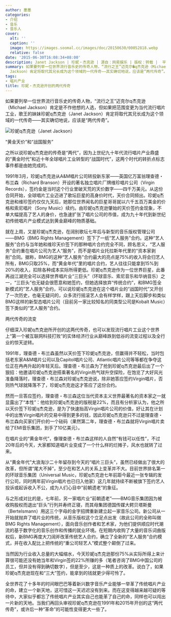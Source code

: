 ```yaml
---
author: 墨墨
categories:
- 介绍
- 音乐
- 音乐人
cover:
  alt: ''
  caption: ''
  image: https://images.soomal.cc/images/doc/20150630/00052818.webp
  relative: false
date: '2015-06-30T16:08:34+08:00'
description: Janet Jackson | 珍妮・杰克逊 | 源自：网易娱乐 | 版权：转载 |  平均/总评分：10.00/50
summary: 如果要列举一位世界流行音乐史的传奇人物，“流行之王”迈克尔�q杰克逊（Michael Jackson）肯定是不作他想的人选，但如果把范围变更为当代流行唱片工业，歌王的妹妹珍妮�q杰克逊（Janet
  Jackson）肯定将取代其兄长成为这个领域的一代传奇――其实确切地说，应该是“两代传奇”。
tags:
- 唱片产业
title: 珍妮・杰克逊开创的两代传奇
---
```


如果要列举一位世界流行音乐史的传奇人物，“流行之王”迈克尔q杰克逊（Michael Jackson）肯定是不作他想的人选，但如果把范围变更为当代流行唱片工业，歌王的妹妹珍妮q杰克逊（Janet Jackson）肯定将取代其兄长成为这个领域的一代传奇――其实确切地说，应该是“两代传奇”。

![珍妮q杰克逊（Janet Jackson）](https://images.soomal.cc/images/doc/20150630/00052818.webp)





“黄金天价”和“战国服务”

之所以说珍妮q杰克逊的传奇是“两代”，因为上世纪九十年代流行唱片产业鼎盛的“黄金时代”和近十年全球唱片工业转型的“战国时代”，这两个时代的转折点标志事件都是由她完成的。

1991年3月，珍妮q杰克逊从A&M唱片公司转投新东家――英国亿万富翁理查德・布兰森（Richard Branson）开设的著名独立唱片厂牌维珍唱片公司（Virgin Records），签约金是当时这个行业里破天荒的天价数字――四千万美元。从这份合同开始，全球唱片工业迈进了歌坛巨星的高身价时代，天价合同频出。珍妮q杰克逊和维珍签约仅仅九天后，她那位世界闻名的巨星哥哥就以六千五百万美金的价格和索尼唱片（Sony Music）续约。由珍妮q杰克逊肇始的天价签约金现象，不单大幅提高了艺人的身价，也急速扩张了唱片公司的市值，成为九十年代到新世纪初传统唱片产业模式达到黄金巅峰的物质基础。

就在上周，又是珍妮q杰克逊，在阔别歌坛七年后与新型的音乐版权管理公司――BMG（BMG Rights Management）签下了一纸“艺人服务”合约。这种“艺人服务”合约与当年她和维珍天价签下的那种唱片合约完全不同，顾名思义，“艺人服务”合约重在唱片公司为艺人“服务”，而不是唱片业托拉斯年代里的“资本家剥削”合同。据称，BMG的这种“艺人服务”合约最大的亮点是75%的收入将会归艺人所有，BMG只取25%，而“黄金年代”里的唱片合约，艺人往往只能拿到15%到20%的收入，扣除各种成本实际所得更低。珍妮q杰克逊作为一位世界巨星，此番再战江湖完全可以选择世界唱片业“三巨头”（环球音乐、索尼音乐和华纳音乐）之一，“三巨头”也无疑会很愿意和她签约，但她选择放弃“传统合约”，和BMG签全新模式的“艺人服务”合约，可以说珍妮q杰克逊在这个唱片业的“战国时代”又开创了一次历史，也毫无疑问的，众多流行摇滚艺人会有样学样，跟上天后脚步和类似BMG这样的新型态唱片公司（目前另一家比较知名的同类型公司是Kobalt Music）签下类似的“艺人服务”合约。

两代传奇的流变

仔细深入珍妮q杰克逊所开创的这两代传奇，也可以发现流行唱片工业这个世界上“第一个被互联网科技打败”的实体经济行业从巅峰跌到低谷的流变过程以及全行业的惊天逆转。

1991年，理查德・布兰森虽然以天价签下珍妮q杰克逊，但赢得并不轻松，当时包括老东家A&M唱片公司以及Capitol唱片公司、Atlantic唱片公司等等都在争夺这位正在冉冉升起的年轻天后。理查德・布兰森为了抢到珍妮q杰克逊最后出了一个狠招：他邀请珍妮q杰克逊搭乘著名的Virgin热气球升空探险，在饱览了大好风光准备降落时，理查德・布兰森对珍妮q杰克逊说，除非她答应签约Virgin唱片，否则热气球就降落不了，珍妮q杰克逊这才答应了这份合约。

然而一旦答应签约，理查德・布兰森这位当代资本主义世界最著名的资本家之一就显露出了“本性”：他给到珍妮q杰克逊的版税是22%，而且有分析家认为，他之所以天价签下珍妮q杰克逊，是为了快速抬高Virgin唱片公司的价值，好让其在计划中的出售Virgin唱片的交易中得到更多的钱，因此珍妮q杰克逊只不过是理查德・布兰森向买家们开价的一个砝码（果然第二年，理查德・布兰森就将Virgin唱片卖给了EMI音乐集团，到手了10亿美元）。

在唱片业的“黄金年代”，像理查德・布兰森这样的人自然“有钱可以任性”，不过20年后的今天，大家都知道唱片业变成了一个什么样的烂摊子，风水也就转了过来。

从“黄金年代”大浪淘沙二十年留存到今天的“唱片三巨头”，虽然已经做出了很大的改革，但所谓“尾大不掉”，至少在和艺人的关系上变革并不大。目前世界排名第一的环球音乐集团（Universal Music，珍妮q杰克逊七年前距今最近一张专辑的发行公司，同时两年前Virgin唱片也已归入他家）这几年就持续不断被旗下签约艺人投诉或起诉收入不公，成为人们心目中“前朝遗老”的象征。

与之形成对比的是，七年前，另一家唱片业“前朝遗老”――BMG音乐集团因为被收购股权而退出“巨头”行列并寿终正寝，而其母集团德国传媒大鳄贝塔斯曼（Bertelsmann）用这三个字母的金字招牌重新建立起一家音乐公司。新公司从一开始就抛弃了唱片业的传统，从音乐版权这个立足点出发（故此公司的全称叫做BMG Rights Management），面向音乐创作者和艺术家，为他们提供顺应时代潮流的基于数字化的音乐创作和传播的就业环境。在短期内收购了大量的音乐词曲版权后，新BMG再度大刀阔斧改革传统艺人合约，确立了全新的“艺人服务”合约模式，并在收入配比上把传统的“重公司轻艺人”模式整个颠倒了过来。

当然因为行业收入总量的大幅缩水，今天珍妮q杰克逊那份75%从实际所得上来计算很可能还没有她当年和Virgin签的22%所赚的多（笔者咨询了BMG中国公司的员工，但并没有得到确切数字），但是至少，这是一种质上的改革。说白了，如果珍妮q杰克逊现在和“三大”签约，能拿到的钱就更少得可怜了。

全世界花了十多年的时间眼巴巴等着新兴数字音乐产业能够一举革了传统唱片产业的命，建立一个新天地，这可惜这一天迟迟没有到来。而在这变得越来越可疑的等待中，大家似乎都忘了传统唱片产业其实自己也能革了自己的命，同样也可以闯出一片新的天地。当我们再回头审视珍妮q杰克逊在1991年和2015年开创的这“两代传奇”，或许后一种“革命”的可能性变得更大一些了。
